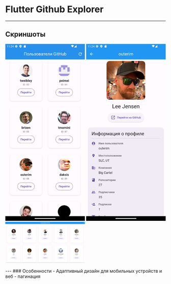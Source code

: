 # Flutter Github Explorer
---
## Скриншоты
<p float="left">
  <img src="assets/example/Screenshot_1741865063.png" width="250" />
  <img src="assets/example/Screenshot_1741865068.png" width="250" /> 
  <img src="assets/example/image.png" width="250" />
</p>
---
### Особенности
 - Адаптивный дизайн для мобильных устройств и веб
 - пагинация